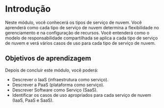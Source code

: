 # Introdução

Neste módulo, você conhecerá os tipos de serviço de nuvem. Você aprenderá como cada tipo de serviço de nuvem determina a flexibilidade no gerenciamento e na configuração de recursos. Você entenderá como o modelo de responsabilidade compartilhada se aplica a cada tipo de serviço de nuvem e verá vários casos de uso para cada tipo de serviço de nuvem.

## Objetivos de aprendizagem

Depois de concluir este módulo, você poderá:

- Descrever o IaaS (infraestrutura como serviço).
- Descrever a PaaS (plataforma como serviço).
- Descrever Software como Serviço (SaaS).
- Identificar os casos de uso apropriados para cada serviço de nuvem (IaaS, PaaS e SaaS).